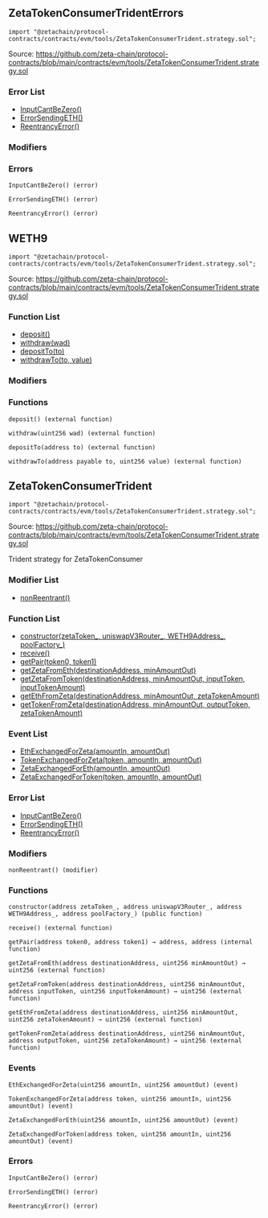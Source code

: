 ## ZetaTokenConsumerTridentErrors

```solidity
import "@zetachain/protocol-contracts/contracts/evm/tools/ZetaTokenConsumerTrident.strategy.sol";
```

Source: https://github.com/zeta-chain/protocol-contracts/blob/main/contracts/evm/tools/ZetaTokenConsumerTrident.strategy.sol

### Error List

* [InputCantBeZero()](#ZetaTokenConsumerTridentErrors-InputCantBeZero--)
* [ErrorSendingETH()](#ZetaTokenConsumerTridentErrors-ErrorSendingETH--)
* [ReentrancyError()](#ZetaTokenConsumerTridentErrors-ReentrancyError--)

### Modifiers

### Errors

```
InputCantBeZero() (error)
```

<a name="ZetaTokenConsumerTridentErrors-InputCantBeZero--"></a>

```
ErrorSendingETH() (error)
```

<a name="ZetaTokenConsumerTridentErrors-ErrorSendingETH--"></a>

```
ReentrancyError() (error)
```

<a name="ZetaTokenConsumerTridentErrors-ReentrancyError--"></a>

## WETH9

```solidity
import "@zetachain/protocol-contracts/contracts/evm/tools/ZetaTokenConsumerTrident.strategy.sol";
```

Source: https://github.com/zeta-chain/protocol-contracts/blob/main/contracts/evm/tools/ZetaTokenConsumerTrident.strategy.sol

### Function List

* [deposit()](#WETH9-deposit--)
* [withdraw(wad)](#WETH9-withdraw-uint256-)
* [depositTo(to)](#WETH9-depositTo-address-)
* [withdrawTo(to, value)](#WETH9-withdrawTo-address-payable-uint256-)

### Modifiers

### Functions

```
deposit() (external function)
```

<a name="WETH9-deposit--"></a>

```
withdraw(uint256 wad) (external function)
```

<a name="WETH9-withdraw-uint256-"></a>

```
depositTo(address to) (external function)
```

<a name="WETH9-depositTo-address-"></a>

```
withdrawTo(address payable to, uint256 value) (external function)
```

<a name="WETH9-withdrawTo-address-payable-uint256-"></a>

## ZetaTokenConsumerTrident

```solidity
import "@zetachain/protocol-contracts/contracts/evm/tools/ZetaTokenConsumerTrident.strategy.sol";
```

Source: https://github.com/zeta-chain/protocol-contracts/blob/main/contracts/evm/tools/ZetaTokenConsumerTrident.strategy.sol

Trident strategy for ZetaTokenConsumer

### Modifier List

* [nonReentrant()](#ZetaTokenConsumerTrident-nonReentrant--)

### Function List

* [constructor(zetaToken_, uniswapV3Router_, WETH9Address_, poolFactory_)](#ZetaTokenConsumerTrident-constructor-address-address-address-address-)
* [receive()](#ZetaTokenConsumerTrident-receive--)
* [getPair(token0, token1)](#ZetaTokenConsumerTrident-getPair-address-address-)
* [getZetaFromEth(destinationAddress, minAmountOut)](#ZetaTokenConsumerTrident-getZetaFromEth-address-uint256-)
* [getZetaFromToken(destinationAddress, minAmountOut, inputToken, inputTokenAmount)](#ZetaTokenConsumerTrident-getZetaFromToken-address-uint256-address-uint256-)
* [getEthFromZeta(destinationAddress, minAmountOut, zetaTokenAmount)](#ZetaTokenConsumerTrident-getEthFromZeta-address-uint256-uint256-)
* [getTokenFromZeta(destinationAddress, minAmountOut, outputToken, zetaTokenAmount)](#ZetaTokenConsumerTrident-getTokenFromZeta-address-uint256-address-uint256-)

### Event List

* [EthExchangedForZeta(amountIn, amountOut)](#ZetaTokenConsumer-EthExchangedForZeta-uint256-uint256-)
* [TokenExchangedForZeta(token, amountIn, amountOut)](#ZetaTokenConsumer-TokenExchangedForZeta-address-uint256-uint256-)
* [ZetaExchangedForEth(amountIn, amountOut)](#ZetaTokenConsumer-ZetaExchangedForEth-uint256-uint256-)
* [ZetaExchangedForToken(token, amountIn, amountOut)](#ZetaTokenConsumer-ZetaExchangedForToken-address-uint256-uint256-)

### Error List

* [InputCantBeZero()](#ZetaTokenConsumerTridentErrors-InputCantBeZero--)
* [ErrorSendingETH()](#ZetaTokenConsumerTridentErrors-ErrorSendingETH--)
* [ReentrancyError()](#ZetaTokenConsumerTridentErrors-ReentrancyError--)

### Modifiers

```
nonReentrant() (modifier)
```

<a name="ZetaTokenConsumerTrident-nonReentrant--"></a>

### Functions

```
constructor(address zetaToken_, address uniswapV3Router_, address WETH9Address_, address poolFactory_) (public function)
```

<a name="ZetaTokenConsumerTrident-constructor-address-address-address-address-"></a>

```
receive() (external function)
```

<a name="ZetaTokenConsumerTrident-receive--"></a>

```
getPair(address token0, address token1) → address, address (internal function)
```

<a name="ZetaTokenConsumerTrident-getPair-address-address-"></a>

```
getZetaFromEth(address destinationAddress, uint256 minAmountOut) → uint256 (external function)
```

<a name="ZetaTokenConsumerTrident-getZetaFromEth-address-uint256-"></a>

```
getZetaFromToken(address destinationAddress, uint256 minAmountOut, address inputToken, uint256 inputTokenAmount) → uint256 (external function)
```

<a name="ZetaTokenConsumerTrident-getZetaFromToken-address-uint256-address-uint256-"></a>

```
getEthFromZeta(address destinationAddress, uint256 minAmountOut, uint256 zetaTokenAmount) → uint256 (external function)
```

<a name="ZetaTokenConsumerTrident-getEthFromZeta-address-uint256-uint256-"></a>

```
getTokenFromZeta(address destinationAddress, uint256 minAmountOut, address outputToken, uint256 zetaTokenAmount) → uint256 (external function)
```

<a name="ZetaTokenConsumerTrident-getTokenFromZeta-address-uint256-address-uint256-"></a>

### Events

```
EthExchangedForZeta(uint256 amountIn, uint256 amountOut) (event)
```

<a name="ZetaTokenConsumer-EthExchangedForZeta-uint256-uint256-"></a>

```
TokenExchangedForZeta(address token, uint256 amountIn, uint256 amountOut) (event)
```

<a name="ZetaTokenConsumer-TokenExchangedForZeta-address-uint256-uint256-"></a>

```
ZetaExchangedForEth(uint256 amountIn, uint256 amountOut) (event)
```

<a name="ZetaTokenConsumer-ZetaExchangedForEth-uint256-uint256-"></a>

```
ZetaExchangedForToken(address token, uint256 amountIn, uint256 amountOut) (event)
```

<a name="ZetaTokenConsumer-ZetaExchangedForToken-address-uint256-uint256-"></a>

### Errors

```
InputCantBeZero() (error)
```

<a name="ZetaTokenConsumerTridentErrors-InputCantBeZero--"></a>

```
ErrorSendingETH() (error)
```

<a name="ZetaTokenConsumerTridentErrors-ErrorSendingETH--"></a>

```
ReentrancyError() (error)
```

<a name="ZetaTokenConsumerTridentErrors-ReentrancyError--"></a>

